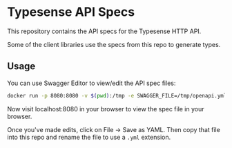 # Typesense API Specs

This repository contains the API specs for the Typesense HTTP API.

Some of the client libraries use the specs from this repo to generate types.

## Usage

You can use Swagger Editor to view/edit the API spec files:

```bash
docker run -p 8080:8080 -v $(pwd):/tmp -e SWAGGER_FILE=/tmp/openapi.yml  swaggerapi/swagger-editor
```

Now visit localhost:8080 in your browser to view the spec file in your browser.

Once you've made edits, click on File -> Save as YAML. Then copy that file into this repo and rename the file to use a `.yml` extension.

